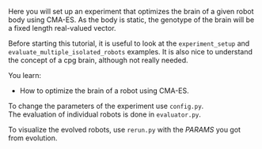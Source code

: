 Here you will set up an experiment that optimizes the brain of a given robot body using CMA-ES.
As the body is static, the genotype of the brain will be a fixed length real-valued vector.

Before starting this tutorial, it is useful to look at the `experiment_setup` and `evaluate_multiple_isolated_robots` examples.
It is also nice to understand the concept of a cpg brain, although not really needed.

You learn:
- How to optimize the brain of a robot using CMA-ES.

To change the parameters of the experiment use `config.py`.<br/>
The evaluation of individual robots is done in `evaluator.py`.<br/>

To visualize the evolved robots, use `rerun.py` with the *PARAMS* you got from evolution.